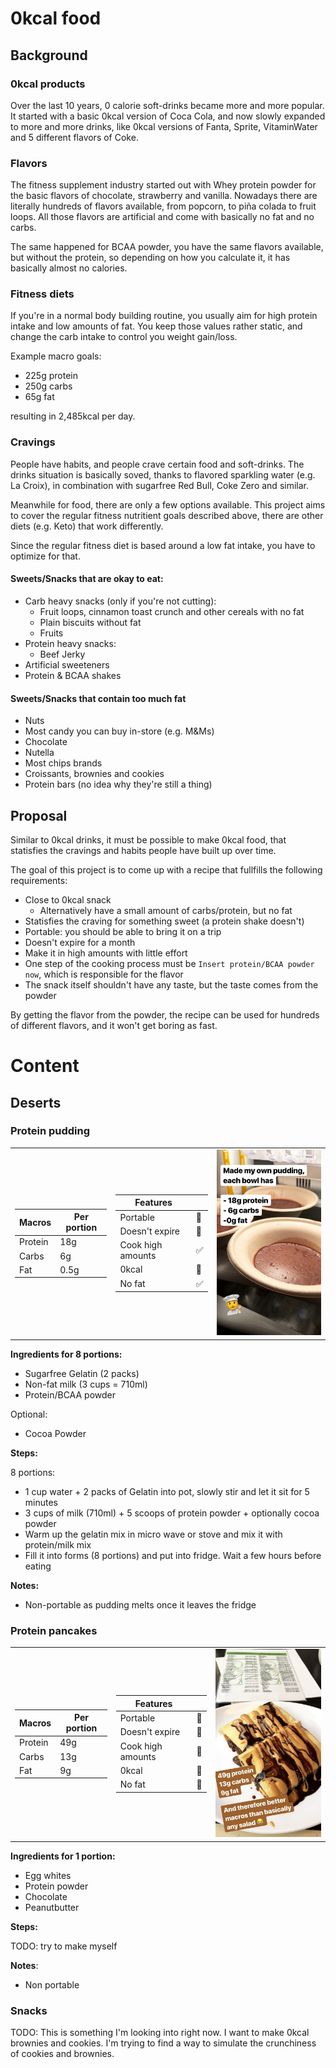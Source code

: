 # 0kcal food

## Background

### 0kcal products

Over the last 10 years, 0 calorie soft-drinks became more and more popular. It started with a basic 0kcal version of Coca Cola, and now slowly expanded to more and more drinks, like 0kcal versions of Fanta, Sprite, VitaminWater and 5 different flavors of Coke.

### Flavors

The fitness supplement industry started out with Whey protein powder for the basic flavors of chocolate, strawberry and vanilla. Nowadays there are literally hundreds of flavors available, from popcorn, to piña colada to fruit loops. All those flavors are artificial and come with basically no fat and no carbs. 

The same happened for BCAA powder, you have the same flavors available, but without the protein, so depending on how you calculate it, it has basically almost no calories.

### Fitness diets

If you're in a normal body building routine, you usually aim for high protein intake and low amounts of fat. You keep those values rather static, and change the carb intake to control you weight gain/loss.

Example macro goals:

- 225g protein
- 250g carbs
- 65g fat

resulting in 2,485kcal per day.

### Cravings

People have habits, and people crave certain food and soft-drinks. The drinks situation is basically soved, thanks to flavored sparkling water (e.g. La Croix), in combination with sugarfree Red Bull, Coke Zero and similar. 

Meanwhile for food, there are only a few options available. This project aims to cover the regular fitness nutritient goals described above, there are other diets (e.g. Keto) that work differently.

Since the regular fitness diet is based around a low fat intake, you have to optimize for that.

#### Sweets/Snacks that are okay to eat:

- Carb heavy snacks (only if you're not cutting):
  - Fruit loops, cinnamon toast crunch and other cereals with no fat
  - Plain biscuits without fat
  - Fruits
- Protein heavy snacks:
  - Beef Jerky
- Artificial sweeteners
- Protein & BCAA shakes

#### Sweets/Snacks that contain too much fat

- Nuts
- Most candy you can buy in-store (e.g. M&Ms)
- Chocolate
- Nutella
- Most chips brands
- Croissants, brownies and cookies
- Protein bars (no idea why they're still a thing)

## Proposal

Similar to 0kcal drinks, it must be possible to make 0kcal food, that statisfies the cravings and habits people have built up over time. 

The goal of this project is to come up with a recipe that fullfills the following requirements:

- Close to 0kcal snack
  - Alternatively have a small amount of carbs/protein, but no fat
- Statisfies the craving for something sweet (a protein shake doesn't)
- Portable: you should be able to bring it on a trip
- Doesn't expire for a month
- Make it in high amounts with little effort
- One step of the cooking process must be `Insert protein/BCAA powder now`, which is responsible for the flavor
- The snack itself shouldn't have any taste, but the taste comes from the powder

By getting the flavor from the powder, the recipe can be used for hundreds of different flavors, and it won't get boring as fast.

# Content

## Deserts

### Protein pudding

<table><tr><td>

| **Macros**   | Per portion
-------------- | -----------
| Protein      | 18g
| Carbs        | 6g
| Fat          | 0.5g

</td><td>

| **Features**    | &nbsp;
----------------- | -----------
| Portable        | 🚫
| Doesn't expire  | 🚫
| Cook high amounts    | ✅
| 0kcal           | 🚫
| No fat          | ✅

</td><td>

  <img src="images/pudding.jpg" width="240" />
</td></td></table>

**Ingredients for 8 portions:**

- Sugarfree Gelatin (2 packs)
- Non-fat milk (3 cups = 710ml)
- Protein/BCAA powder

Optional:
- Cocoa Powder

**Steps:**

8 portions:

- 1 cup water + 2 packs of Gelatin into pot, slowly stir and let it sit for 5 minutes
- 3 cups of milk (710ml) + 5 scoops of protein powder + optionally cocoa powder
- Warm up the gelatin mix in micro wave or stove and mix it with protein/milk mix
- Fill it into forms (8 portions) and put into fridge. Wait a few hours before eating

**Notes:**

- Non-portable as pudding melts once it leaves the fridge

### Protein pancakes

<table><tr><td>

| **Macros**   | Per portion
-------------- | -----------
| Protein      | 49g
| Carbs        | 13g
| Fat          | 9g

</td><td>

| **Features**    | &nbsp;
----------------- | -----------
| Portable        | 🚫
| Doesn't expire  | 🚫
| Cook high amounts | 🚫
| 0kcal           | 🚫
| No fat          | 🚫

</td><td>

  <img src="images/pancakes.jpg" width="240" />
  
</td></tr></table>


**Ingredients for 1 portion:**

- Egg whites
- Protein powder
- Chocolate
- Peanutbutter

**Steps:**

TODO: try to make myself

**Notes**:

- Non portable 

### Snacks

TODO: This is something I'm looking into right now. I want to make 0kcal brownies and cookies. I'm trying to find a way to simulate the crunchiness of cookies and brownies.
